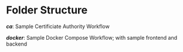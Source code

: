 # Folder Structure

***ca***: Sample Certificiate Authority Workflow

***docker***: Sample Docker Compose Workflow; with sample frontend and backend
